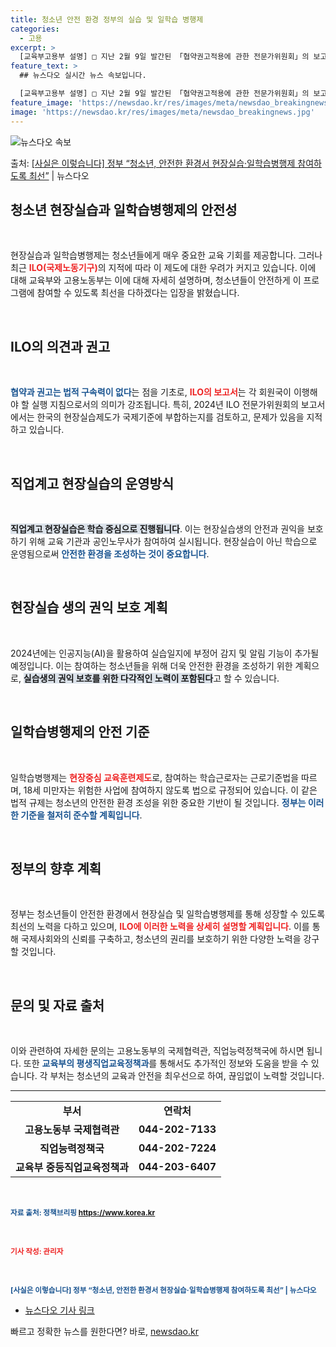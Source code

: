 ```yaml
---
title: 청소년 안전 환경 정부의 실습 및 일학습 병행제
categories:
  - 고용
excerpt: >
  [교육부고용부 설명] □ 지난 2월 9일 발간된 「협약권고적용에 관한 전문가위원회」의 보고서는 ILO 회원국…
feature_text: >
  ## 뉴스다오 실시간 뉴스 속보입니다.

  [교육부고용부 설명] □ 지난 2월 9일 발간된 「협약권고적용에 관한 전문가위원회」의 보고서는 ILO 회원국…
feature_image: 'https://newsdao.kr/res/images/meta/newsdao_breakingnews.jpg'
image: 'https://newsdao.kr/res/images/meta/newsdao_breakingnews.jpg'
---
```


![뉴스다오 속보](https://newsdao.kr/res/images/meta/newsdao_breakingnews.jpg)

<p>출처: <a href="https://newsdao.kr/3186" rel="dofollow">[사실은 이렇습니다] 정부 “청소년, 안전한 환경서 현장실습·일학습병행제 참여하도록 최선”</a> | 뉴스다오</p>

<h2 data-ke-size="size26">청소년 현장실습과 일학습병행제의 안전성</h2>

<p data-ke-size="size16">&nbsp;</p>

현장실습과 일학습병행제는 청소년들에게 매우 중요한 교육 기회를 제공합니다. 그러나 최근 <b><span style="color: #ee2323;">ILO(국제노동기구)</span></b>의 지적에 따라 이 제도에 대한 우려가 커지고 있습니다. 이에 대해 교육부와 고용노동부는 이에 대해 자세히 설명하며, 청소년들이 안전하게 이 프로그램에 참여할 수 있도록 최선을 다하겠다는 입장을 밝혔습니다.

<p data-ke-size="size16">&nbsp;</p>

<h2 data-ke-size="size26">ILO의 의견과 권고</h2>

<p data-ke-size="size16">&nbsp;</p>

<b><span style="color: #1a5490;">협약과 권고는 법적 구속력이 없다</span></b>는 점을 기초로, <b><span style="color: #ee2323;">ILO의 보고서</span></b>는 각 회원국이 이행해야 할 실행 지침으로서의 의미가 강조됩니다. 특히, 2024년 ILO 전문가위원회의 보고서에서는 한국의 현장실습제도가 국제기준에 부합하는지를 검토하고, 문제가 있음을 지적하고 있습니다.

<p data-ke-size="size16">&nbsp;</p>

<h2 data-ke-size="size26">직업계고 현장실습의 운영방식</h2>

<p data-ke-size="size16">&nbsp;</p>

<b><span style="background-color: #21538527;">직업계고 현장실습은 학습 중심으로 진행됩니다</span></b>. 이는 현장실습생의 안전과 권익을 보호하기 위해 교육 기관과 공인노무사가 참여하여 실시됩니다. 현장실습이 아닌 학습으로 운영됨으로써 <b><span style="color: #1a5490;">안전한 환경을 조성하는 것이 중요합니다</span></b>.

<p data-ke-size="size16">&nbsp;</p>

<h2 data-ke-size="size26">현장실습 생의 권익 보호 계획</h2>

<p data-ke-size="size16">&nbsp;</p>

2024년에는 인공지능(AI)을 활용하여 실습일지에 부정어 감지 및 알림 기능이 추가될 예정입니다. 이는 참여하는 청소년들을 위해 더욱 안전한 환경을 조성하기 위한 계획으로, <b><span style="background-color: #21538527;">실습생의 권익 보호를 위한 다각적인 노력이 포함된다</span></b>고 할 수 있습니다.

<p data-ke-size="size16">&nbsp;</p>

<h2 data-ke-size="size26">일학습병행제의 안전 기준</h2>

<p data-ke-size="size16">&nbsp;</p>

일학습병행제는 <b><span style="color: #ee2323;">현장중심 교육훈련제도</span></b>로, 참여하는 학습근로자는 근로기준법을 따르며, 18세 미만자는 위험한 사업에 참여하지 않도록 법으로 규정되어 있습니다. 이 같은 법적 규제는 청소년의 안전한 환경 조성을 위한 중요한 기반이 될 것입니다. <b><span style="color: #1a5490;">정부는 이러한 기준을 철저히 준수할 계획입니다</span></b>.

<p data-ke-size="size16">&nbsp;</p>

<h2 data-ke-size="size26">정부의 향후 계획</h2>

<p data-ke-size="size16">&nbsp;</p>

정부는 청소년들이 안전한 환경에서 현장실습 및 일학습병행제를 통해 성장할 수 있도록 최선의 노력을 다하고 있으며, <b><span style="color: #ee2323;">ILO에 이러한 노력을 상세히 설명할 계획입니다</span></b>. 이를 통해 국제사회와의 신뢰를 구축하고, 청소년의 권리를 보호하기 위한 다양한 노력을 강구할 것입니다.

<p data-ke-size="size16">&nbsp;</p>

<h2 data-ke-size="size26">문의 및 자료 출처</h2>

<p data-ke-size="size16">&nbsp;</p>

이와 관련하여 자세한 문의는 고용노동부의 국제협력관, 직업능력정책국에 하시면 됩니다. 또한 <b><span style="color: #1a5490;">교육부의 평생직업교육정책과</span></b>를 통해서도 추가적인 정보와 도움을 받을 수 있습니다. 각 부처는 청소년의 교육과 안전을 최우선으로 하여, 끊임없이 노력할 것입니다.

<hr>

<table style="width: 100%;">

<tr>
<td style="text-align: center; height: 17px;"><b>부서</b></td>
<td style="text-align: center; height: 17px;"><b>연락처</b></td>
</tr>
<tr>
<td style="text-align: center; height: 17px;"><b>고용노동부 국제협력관</b></td>
<td style="text-align: center; height: 17px;"><b>044-202-7133</b></td>
</tr>
<tr>
<td style="text-align: center; height: 17px;"><b>직업능력정책국</b></td>
<td style="text-align: center; height: 17px;"><b>044-202-7224</b></td>
</tr>
<tr>
<td style="text-align: center; height: 17px;"><b>교육부 중등직업교육정책과</b></td>
<td style="text-align: center; height: 17px;"><b>044-203-6407</b></td>
</tr>

</table> 

<p data-ke-size="size16">&nbsp;</p>

<sub><b><span style="color: #1a5490;">자료 출처: 정책브리핑 https://www.korea.kr</span></b></sub> 

<p data-ke-size="size16">&nbsp;</p> 

<sub><b><span style="color: #ee2323;">기사 작성: 관리자</span></b></sub> 

<p data-ke-size="size16">&nbsp;</p>

<sub><b><span style="color: #1a5490;">[사실은 이렇습니다] 정부 “청소년, 안전한 환경서 현장실습·일학습병행제 참여하도록 최선” | 뉴스다오</span></b></sub>

<ul>
<li><a href="https://newsdao.kr/3186">뉴스다오 기사 링크</a></li>
</ul> 

빠르고 정확한 뉴스를 원한다면? 바로, <a href="https://newsdao.kr" rel="dofollow">newsdao.kr</a>


